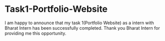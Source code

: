# Task1-Portfolio-Website
I am happy to announce that my task 1(Portfolio Website) as a intern with Bharat Intern has been successfully completed.  Thank you Bharat Intern for providing me this opportunity.
